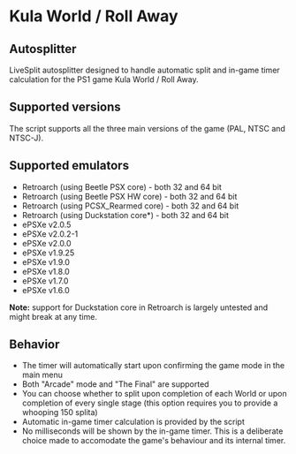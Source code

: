 # Kula World / Roll Away

## Autosplitter
LiveSplit autosplitter designed to handle automatic split and in-game timer calculation for the PS1 game Kula World / Roll Away.

## Supported versions
The script supports all the three main versions of the game (PAL, NTSC and NTSC-J).

## Supported emulators
* Retroarch (using Beetle PSX core) - both 32 and 64 bit
* Retroarch (using Beetle PSX HW core) - both 32 and 64 bit
* Retroarch (using PCSX_Rearmed core) - both 32 and 64 bit
* Retroarch (using Duckstation core\*) - both 32 and 64 bit
* ePSXe v2.0.5
* ePSXe v2.0.2-1
* ePSXe v2.0.0
* ePSXe v1.9.25
* ePSXe v1.9.0
* ePSXe v1.8.0
* ePSXe v1.7.0
* ePSXe v1.6.0

**Note:** support for Duckstation core in Retroarch is largely untested and might break at any time.


## Behavior
* The timer will automatically start upon confirming the game mode in the main menu
* Both "Arcade" mode and "The Final" are supported
* You can choose whether to split upon completion of each World or upon completion of every single stage (this option requires you to provide a whooping 150 splita)
* Automatic in-game timer calculation is provided by the script
* No milliseconds will be shown by the in-game timer. This is a deliberate choice made to accomodate the game's behaviour and its internal timer.
